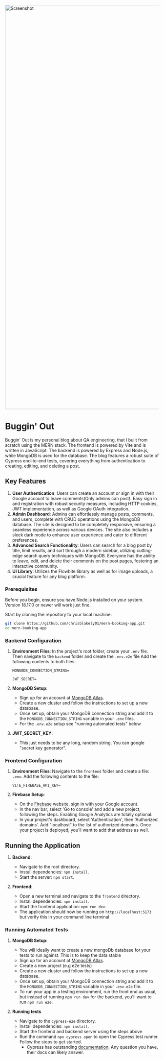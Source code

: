 <img width="1320" alt="Screenshot" src="https://github.com/nicogarbaccio/blog/assets/36672915/833081c5-3f80-47fa-9cab-0f39e6355c46">

# Buggin' Out
Buggin' Out is my personal blog about QA engineering, that I built from scratch using the MERN stack. The frontend is powered by Vite and is written in JavaScript. The backend is powered by Express and Node.js, while MongoDB is used for the database. The blog features a robust suite of Cypress end-to-end tests, covering everything from authentication to creating, editing, and deleting a post.

## Key Features
1. **User Authentication**: Users can create an account or sign in with their Google account to leave comments(Only admins can post). Easy sign in and registration with robust security measures, including HTTP cookies, JWT implementation, as well as Google OAuth integration.
2. **Admin Dashboard**: Admins can effortlessly manage posts, comments, and users, complete with CRUD operations using the MongoDB database. The site is designed to be completely responsive, ensuring a seamless experience across various devices. The site also includes a sleek dark mode to enhance user experience and cater to different preferences.
3. **Advanced Search Functionality**: Users can search for a blog post by title, limit results, and sort through a modern sidebar, utilizing cutting-edge search query techniques with MongoDB. Everyone has the ability to leave, edit, and delete their comments on the post pages, fostering an interactive community.
4. **UI Library**: Utilizes the Flowbite library as well as for image uploads, a crucial feature for any blog platform.

### Prerequisites
Before you begin, ensure you have Node.js installed on your system. Version 18.17.0 or newer will work just fine.

Start by cloning the repository to your local machine:

```bash
git clone https://github.com/chrisblakely01/mern-booking-app.git
cd mern-booking-app
```

### Backend Configuration

1. **Environment Files**: In the project's root folder, create your `.env` file. Then navigate to the `backend` folder and create the `.env.e2e` file Add the following contents to both files:

    ```plaintext
    MONGODB_CONNECTION_STRING=

    JWT_SECRET=

2. **MongoDB Setup**: 
    - Sign up for an account at [MongoDB Atlas](https://www.mongodb.com/cloud/atlas).
    - Create a new cluster and follow the instructions to set up a new database.
    - Once set up, obtain your MongoDB connection string and add it to the `MONGODB_CONNECTION_STRING` variable in your `.env` files.
    - For the `.env.e2e` setup see "running automated tests" below
  
3. **JWT_SECRET_KEY**:
    - This just needs to be any long, random string. You can google "secret key generator".

### Frontend Configuration

1. **Environment Files**: Navigate to the `frontend` folder and create a file: `.env`. Add the following contents to the file:

    ```plaintext
    VITE_FIREBASE_API_KEY=
    ```

2. **Firebase Setup**:
    - On the [Firebase](https://firebase.google.com/) website, sign in with your Google account. 
    - In the nav bar, select 'Go to console' and add a new project, following the steps. Enabling Google Analytics are totally optional.
    - In your project's dashboard, select 'Authentication', then 'Authorized domains'. Add "localhost" to the list of authorized domains. Once your project is deployed, you'll want to add that address as well. 

## Running the Application

1. **Backend**:
    - Navigate to the root directory.
    - Install dependencies: `npm install`.
    - Start the server: `npm start`.

2. **Frontend**:
    - Open a new terminal and navigate to the `frontend` directory.
    - Install dependencies: `npm install`.
    - Start the frontend application: `npm run dev`.
    - The application should now be running on `http://localhost:5173` but verify this in your command line terminal  


### Running Automated Tests

1. **MongoDB Setup**: 
    - You will ideally want to create a new mongoDb database for your tests to run against. This is to keep the data stable 
    - Sign up for an account at [MongoDB Atlas](https://www.mongodb.com/cloud/atlas).
    - Create a new project (e.g e2e tests)
    - Create a new cluster and follow the instructions to set up a new database.
    - Once set up, obtain your MongoDB connection string and add it to the `MONGODB_CONNECTION_STRING` variable in your `.env.e2e` file.
    - To run your app in a testing environment, run the front end as usual, but instead of running `npm run dev` for the backend, you'll want to run `npm run e2e`. 
 
3. **Running tests**    
    - Navigate to the `cypress-e2e` directory.
    - Install dependencies: `npm install`.
    - Start the frontend and backend server using the steps above
    - Run the command `npx cypress open` to open the Cypress test runner. Follow the steps to get started.
        - Cypress has outstanding [documentation](https://docs.cypress.io/guides/overview/why-cypress). Any question you have, their docs can likely answer.

